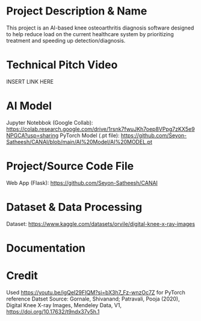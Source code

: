 # Project Description & Name
This project is an AI-based knee osteoarthritis diagnosis software designed to help reduce load on the current healthcare system by prioritizing treatment and speeding up detection/diagnosis.

# Technical Pitch Video
INSERT LINK HERE

# AI Model
Jupyter Notebbok (Google Collab): <https://colab.research.google.com/drive/1rsnk7fwuJKh7oep8VPpg7zKX5e9NPGCA?usp=sharing>
PyTorch Model (.pt file): <https://github.com/Seyon-Satheesh/CANAI/blob/main/AI%20Model/AI%20MODEL.pt>

# Project/Source Code File
Web App (Flask): <https://github.com/Seyon-Satheesh/CANAI>

# Dataset & Data Processing
Dataset: <https://www.kaggle.com/datasets/orvile/digital-knee-x-ray-images>

# Documentation


# Credit
Used https://youtu.be/igQeI29FIQM?si=bX3h7_Fz-wnzOc7Z for PyTorch reference
Datset Source: Gornale, Shivanand; Patravali, Pooja (2020), Digital Knee X-ray Images, Mendeley Data, V1, https://doi.org/10.17632/t9ndx37v5h.1